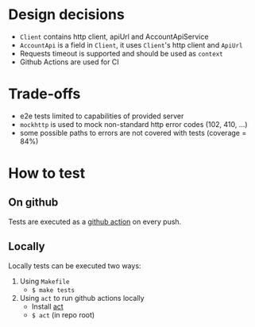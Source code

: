 # Design decisions
- `Client` contains http client, apiUrl and AccountApiService
- `AccountApi` is a field in `Client`, it uses `Client`'s http client and `ApiUrl`
- Requests timeout is supported and should be used as `context`
- Github Actions are used for CI

# Trade-offs
- e2e tests limited to capabilities of provided server
- `mockhttp` is used to mock non-standard http error codes (102, 410, ...)
- some possible paths to errors are not covered with tests (coverage = 84%)

# How to test
## On github
Tests are executed as a [github action](https://github.com/mjgrzybek/form3-interview-accountapi/actions/workflows/tests.yml) on every push.

## Locally
Locally tests can be executed two ways:
1. Using `Makefile`
   - `$ make tests`
2. Using `act` to run github actions locally
   - Install [act](https://github.com/nektos/act)
   - `$ act` (in repo root)
